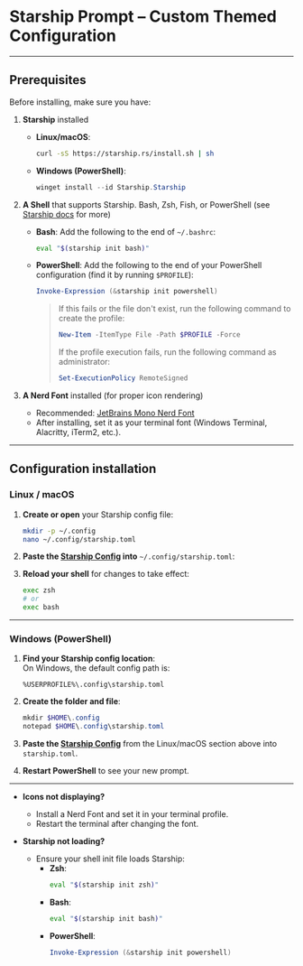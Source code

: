 # Starship Prompt – Custom Themed Configuration

---

## Prerequisites

Before installing, make sure you have:

1. **Starship** installed  
   - **Linux/macOS**:
     ```bash
     curl -sS https://starship.rs/install.sh | sh
     ```
   - **Windows (PowerShell)**:
     ```powershell
     winget install --id Starship.Starship
     ```



2. **A Shell** that supports Starship. Bash, Zsh, Fish, or PowerShell (see [Starship docs](https://starship.rs) for more)
   - **Bash**:
     Add the following to the end of `~/.bashrc`:
     ```bash
     eval "$(starship init bash)"
     ```

   - **PowerShell**:
     Add the following to the end of your PowerShell configuration (find it by running `$PROFILE`):
     ```powershell
     Invoke-Expression (&starship init powershell)
     ```
     >If this fails or the file don't exist, run the following command to create the profile:
     >```powershell
     >New-Item -ItemType File -Path $PROFILE -Force
     >```
     >If the profile execution fails, run the following command as administrator:
     >```powershell
     >Set-ExecutionPolicy RemoteSigned
     >```

3. **A Nerd Font** installed (for proper icon rendering)  
   - Recommended: [JetBrains Mono Nerd Font](https://www.nerdfonts.com/font-downloads)
   - After installing, set it as your terminal font (Windows Terminal, Alacritty, iTerm2, etc.).

---

## Configuration installation

### **Linux / macOS**

1. **Create or open** your Starship config file:
   ```bash
   mkdir -p ~/.config
   nano ~/.config/starship.toml
   ```

2. **Paste the [Starship Config](./starship.toml) into** `~/.config/starship.toml`:

3. **Reload your shell** for changes to take effect:  
   ```bash
   exec zsh
   # or
   exec bash
   ```

---

### **Windows (PowerShell)**

1. **Find your Starship config location**:  
   On Windows, the default config path is:
   ```
   %USERPROFILE%\.config\starship.toml
   ```

2. **Create the folder and file**:
   ```powershell
   mkdir $HOME\.config
   notepad $HOME\.config\starship.toml
   ```

3. **Paste the [Starship Config](./starship.toml)** from the Linux/macOS section above into `starship.toml`.

4. **Restart PowerShell** to see your new prompt.

---

- **Icons not displaying?**
  - Install a Nerd Font and set it in your terminal profile.
  - Restart the terminal after changing the font.

- **Starship not loading?**
  - Ensure your shell init file loads Starship:
    - **Zsh**:
      ```bash
      eval "$(starship init zsh)"
      ```
    - **Bash**:
      ```bash
      eval "$(starship init bash)"
      ```
    - **PowerShell**:
      ```powershell
      Invoke-Expression (&starship init powershell)
      ```
